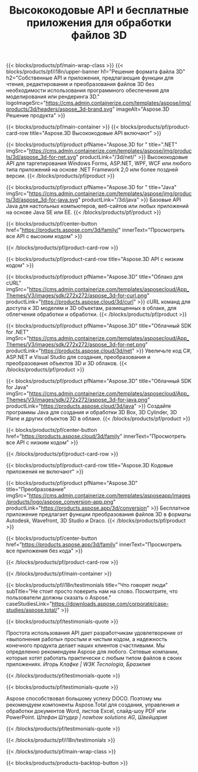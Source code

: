 ﻿---
title: Высококодовые API и бесплатные приложения для обработки файлов 3D 
weight: 1460
url: /ru/
description: Создавайте файлы edit & convert 3D. Не требуется программное обеспечение для моделирования 3D. Работа с геометрией, иерархией сцен, разделенными или разделенными сетками, анимация объектов, добавление целевой камеры.
---
{{< blocks/products/pf/main-wrap-class >}}
{{< blocks/products/pf/i18n/upper-banner h1="Решение формата файла 3D" h2="Собственные API и приложения, предлагающие функции для чтения, редактирования и преобразования файлов 3D без необходимости использования программного обеспечения для моделирования или рендеринга 3D." logoImageSrc="https://cms.admin.containerize.com/templates/aspose/img/products/3d/headers/aspose_3d-brand.svg" imageAlt="Aspose.3D Решение продукта" >}}

{{< blocks/products/pf/main-container >}}
{{< blocks/products/pf/product-card-row title="Aspose.3D Высококодовые API включают" >}}

{{< blocks/products/pf/product pfName="Aspose.3D for " title=".NET" imgSrc="https://cms.admin.containerize.com/templates/aspose/img/products/3d/aspose_3d-for-net.svg" productLink="/3d/net/" >}}
Высококодовые API для таргетирования Windows Forms, ASP.NET, WPF, WCF или любого типа приложений на основе .NET Framework 2,0 или более поздней версии.
{{< /blocks/products/pf/product >}}

{{< blocks/products/pf/product pfName="Aspose.3D for " title="Java" imgSrc="https://cms.admin.containerize.com/templates/aspose/img/products/3d/aspose_3d-for-java.svg" productLink="/3d/java" >}}
Базовые API Java для настольных компьютеров, веб-сайтов или любых приложений на основе Java SE или EE.
{{< /blocks/products/pf/product >}}

{{< blocks/products/pf/center-button href="https://products.aspose.com/3d/family/" innerText="Просмотреть все API с высоким кодом" >}}

{{< /blocks/products/pf/product-card-row >}}

{{< blocks/products/pf/product-card-row title="Aspose.3D API с низким кодом" >}}

{{< blocks/products/pf/product pfName="Aspose.3D" title="Облако для cURL" imgSrc="https://cms.admin.containerize.com/templates/asposecloud/App_Themes/V3/images/sdk/272x272/aspose_3d-for-curl.png" productLink="https://products.aspose.cloud/3d/curl" >}}
cURL команд для доступа к 3D моделям и 3D объектам, размещенных в облаке, для облегчения обработки и обработки.
{{< /blocks/products/pf/product >}}

{{< blocks/products/pf/product pfName="Aspose.3D" title="Облачный SDK for .NET" imgSrc="https://cms.admin.containerize.com/templates/asposecloud/App_Themes/V3/images/sdk/272x272/aspose_3d-for-net.png" productLink="https://products.aspose.cloud/3d/net" >}}
Увеличьте код C#, ASP.NET и Visual Studio для создания, преобразования и преобразования объектов 3D и 3D облаков.
{{< /blocks/products/pf/product >}}

{{< blocks/products/pf/product pfName="Aspose.3D" title="Облачный SDK for Java" imgSrc="https://cms.admin.containerize.com/templates/asposecloud/App_Themes/V3/images/sdk/272x272/aspose_3d-for-java.png" productLink="https://products.aspose.cloud/3d/java" >}}
Создайте программы Java для создания и обработки 3D Box, 3D Cylinder, 3D Plane и других объектов 3D в облаке.
{{< /blocks/products/pf/product >}}

{{< blocks/products/pf/center-button href="https://products.aspose.cloud/3d/family" innerText="Просмотреть все API с низким кодом" >}}

{{< /blocks/products/pf/product-card-row >}}

{{< blocks/products/pf/product-card-row title="Aspose.3D Кодовые приложения не включают" >}}

{{< blocks/products/pf/product pfName="Aspose.3D" title="Преобразование" imgSrc="https://cms.admin.containerize.com/templates/asposeapp/images/products/logo/aspose_conversion-app.png" productLink="https://products.aspose.app/3d/conversion" >}}
Бесплатное приложение предлагает функции преобразования файлов 3D в форматы Autodesk, Wavefront, 3D Studio и Draco.
{{< /blocks/products/pf/product >}}

{{< blocks/products/pf/center-button href="https://products.aspose.app/3d/family" innerText="Просмотреть все приложения без кода" >}}

{{< /blocks/products/pf/product-card-row >}}

{{< /blocks/products/pf/main-container >}}

{{< blocks/products/pf/i18n/testimonials title="Что говорят люди" subTitle="Не стоит просто поверить нам на слово. Посмотрите, что пользователи должны сказать о Aspose." caseStudiesLink="https://downloads.aspose.com/corporate/case-studies/aspose.total/" >}}

{{< blocks/products/pf/testimonials-quote >}}
<p class="first">
 Простота использования API дает разработчикам удовлетворение от «выполнения работы» простым и чистым кодом, а надежность конечного продукта делает наших клиентов счастливыми. Мы определенно рекомендуем Aspose для любого. Сетевые компании, которые хотят работать практически с любым типом файлов в своих приложениях.
 <em>
  Игорь Клафке | W3K Tecnologia, Бразилия
 </em>
</p>

{{< /blocks/products/pf/testimonials-quote >}}

{{< blocks/products/pf/testimonials-quote >}}
<p class="second">
 Aspose способствовал большому успеху DOCO. Поэтому мы рекомендуем компоненты Aspose.Total для создания, управления и обработки документов Word, листов Excel, слайд-шоу PDF или PowerPoint.
 <em>
  Штефан Штудер | nowhow solutions AG, Швейцария
 </em>
</p>

{{< /blocks/products/pf/testimonials-quote >}}

{{< /blocks/products/pf/i18n/testimonials >}}

{{< /blocks/products/pf/main-wrap-class >}}

{{< blocks/products/products-backtop-button >}}